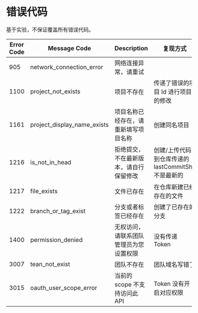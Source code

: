 # 错误代码

基于实验，不保证覆盖所有错误代码。

|Error Code|Message Code|Description|复现方式|
|--|--|--|--|
|905|network_connection_error|网络连接异常，请重试||
|1100|project_not_exists|项目不存在|传递了错误的项目 Id 进行项目的修改|
|1161|project_display_name_exists|项目名称已经存在，请重新填写项目名称|创建同名项目|
|1216|is_not_in_head|拒绝提交，不在最新版本，请自行保留修改|创建/上传代码到仓库传递的lastCommitSha不是最新的|
|1217|file_exists|文件已存在|在仓库新建已经存在的文件|
|1222|branch_or_tag_exist|分支或者标签已经存在|创建了已存在的分支|
|1400|permission_denied|无权访问，请联系团队管理员为您设置权限|没有传递 Token|
|3007|tean_not_exist|团队不存在|团队域名写错了|
|3015|oauth_user_scope_error|当前的 scope 不支持访问此 API|Token 没有开启对应权限|
